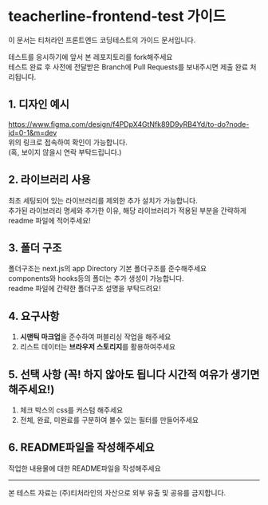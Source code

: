 # teacherline-frontend-test 가이드

이 문서는 티처라인 프론트엔드 코딩테스트의 가이드 문서입니다.

테스트를 응시하기에 앞서 본 레포지토리를 fork해주세요 <br />테스트 완료 후 사전에 전달받은 Branch에 Pull Requests를 보내주시면 제출 완료 처리됩니다.

## 1. 디자인 예시

https://www.figma.com/design/f4PDpX4GtNfk89D9yRB4Yd/to-do?node-id=0-1&m=dev <br/>위의 링크로 접속하여 확인이 가능합니다. <br/>(혹, 보이지 않을시 연락 부탁드립니다.)

## 2. 라이브러리 사용

최초 세팅되어 있는 라이브러리를 제외한 추가 설치가 가능합니다. <br/>추가된 라이브러리 명세와 추가한 이유, 해당 라이브러리가 적용된 부분을 간략하게 readme 파일에 적어주세요!

## 3. 폴더 구조

폴더구조는 next.js의 app Directory 기본 폴더구조를 준수해주세요 <br/>components와 hooks등의 폴더는 추가 생성이 가능합니다. <br/>readme 파일에 간략한 폴더구조 설명을 부탁드려요!

## 4. 요구사항

1. **시맨틱 마크업**을 준수하여 퍼블리싱 작업을 해주세요
2. 리스트 데이터는 **브라우저 스토리지**를 활용하여주세요

## 5. 선택 사항 (꼭! 하지 않아도 됩니다 시간적 여유가 생기면 해주세요!)

1. 체크 박스의 css를 커스텀 해주세요
2. 전체, 완료, 미완료를 구분하여 볼수 있는 필터를 만들어주세요

## 6. README파일을 작성해주세요

작업한 내용물에 대한 README파일을 작성해주세요

---

본 테스트 자료는 (주)티처라인의 자산으로 외부 유출 및 공유를 금지합니다.
